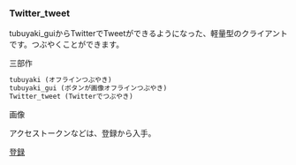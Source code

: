 ### Twitter_tweet

tubuyaki_guiからTwitterでTweetができるようになった、軽量型のクライアントです。つぶやくことができます。

三部作
```txt
tubuyaki (オフラインつぶやき)
tubuyaki_gui (ボタンが画像オフラインつぶやき)
Twitter_tweet (Twitterでつぶやき)
```

画像
[]()

アクセストークンなどは、登録から入手。

[登録](https://apps.twitter.com/)
